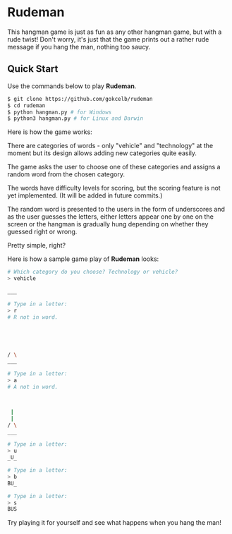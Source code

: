 # Rudeman
This hangman game is just as fun as any other hangman game, but with a rude twist! Don't worry, it's just that the game prints out a rather rude message if you hang the man, nothing too saucy.

## Quick Start

Use the commands below to play __Rudeman__.

```bash
$ git clone https://github.com/gokcelb/rudeman
$ cd rudeman
$ python hangman.py # for Windows
$ python3 hangman.py # for Linux and Darwin
```

Here is how the game works:

There are categories of words - only "vehicle" and "technology" at the moment but its design allows adding new categories quite easily.

The game asks the user to choose one of these categories and assigns a random word from the chosen category. 

The words have difficulty levels for scoring, but the scoring feature is not yet implemented. (It will be added in future commits.)

The random word is presented to the users in the form of underscores and as the user guesses the letters, either letters appear one by one on the screen or the hangman is gradually hung depending on whether they guessed right or wrong.

Pretty simple, right?

Here is how a sample game play of __Rudeman__ looks:

```bash
# Which category do you choose? Technology or vehicle?
> vehicle

___

# Type in a letter: 
> r
# R not in word.





/ \
___

# Type in a letter:
> a
# A not in word.



 |
 |
/ \
___

# Type in a letter: 
> u
_U_

# Type in a letter:
> b
BU_

# Type in a letter:
> s
BUS
```

Try playing it for yourself and see what happens when you hang the man!